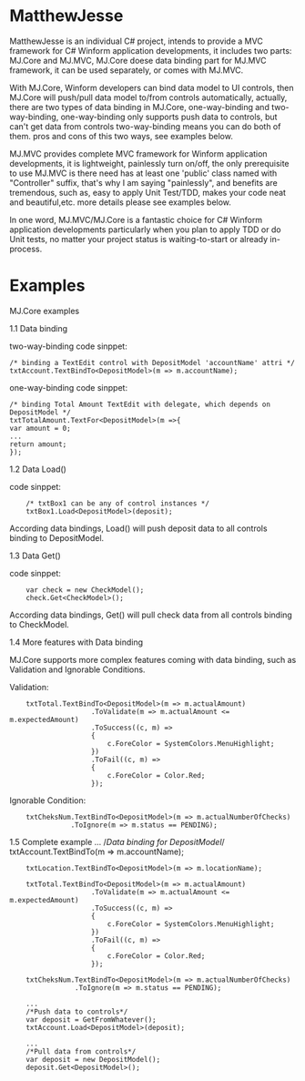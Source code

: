 # MatthewJesse

MatthewJesse is an individual C# project, intends to provide a MVC framework for C# Winform application developments, it includes
two parts: MJ.Core and MJ.MVC, MJ.Core doese data binding part for MJ.MVC framework, it can be used separately, or comes with MJ.MVC.

With MJ.Core, Winform developers can bind data model to UI controls, then MJ.Core will push/pull data model to/from controls automatically, actually, there are two types of data binding in MJ.Core, one-way-binding and two-way-binding, one-way-binding only supports push data to controls, but can't get data from controls  two-way-binding means you can do both of them. pros and cons of this two ways, see examples below.

MJ.MVC provides complete MVC framework for Winform application developments, it is lightweight, painlessly turn on/off, the only
prerequisite to use MJ.MVC is there need has at least one 'public' class named with "Controller" suffix, that's why I am saying
"painlessly", and benefits are tremendous, such as, easy to apply Unit Test/TDD, makes your code neat and beautiful,etc. more 
details please see examples below.

In one word, MJ.MVC/MJ.Core is a fantastic choice for C# Winform application developments particularly when you plan to apply TDD or do Unit tests, no matter your project status is waiting-to-start or already in-process.

# Examples

MJ.Core examples

1.1 Data binding

two-way-binding code sinppet:

    /* binding a TextEdit control with DepositModel 'accountName' attri */
    txtAccount.TextBindTo<DepositModel>(m => m.accountName);

one-way-binding code sinppet:

    /* binding Total Amount TextEdit with delegate, which depends on DepositModel */
    txtTotalAmount.TextFor<DepositModel>(m =>{
    var amount = 0;
    ...
    return amount;
    });

1.2 Data Load()

code sinppet:

        /* txtBox1 can be any of control instances */
        txtBox1.Load<DepositModel>(deposit);

According data bindings, Load() will push deposit data to all controls binding to DepositModel.

1.3 Data Get()

code sinppet:

        var check = new CheckModel();
        check.Get<CheckModel>();

According data bindings, Get() will pull check data from all controls binding to CheckModel.

1.4 More features with Data binding

MJ.Core supports more complex features coming with data binding, such as Validation and Ignorable Conditions.

Validation:

        txtTotal.TextBindTo<DepositModel>(m => m.actualAmount)
                        .ToValidate(m => m.actualAmount <= m.expectedAmount)
                        .ToSuccess((c, m) =>
                        {
                            c.ForeColor = SystemColors.MenuHighlight;
                        })
                        .ToFail((c, m) =>
                        {
                            c.ForeColor = Color.Red;
                        });

Ignorable Condition:

        txtCheksNum.TextBindTo<DepositModel>(m => m.actualNumberOfChecks)
                   .ToIgnore(m => m.status == PENDING);

1.5 Complete example
        ...
        /*Data binding for DepositModel*/
        txtAccount.TextBindTo<DepositModel>(m => m.accountName);

        txtLocation.TextBindTo<DepositModel>(m => m.locationName);

        txtTotal.TextBindTo<DepositModel>(m => m.actualAmount)
                        .ToValidate(m => m.actualAmount <= m.expectedAmount)
                        .ToSuccess((c, m) =>
                        {
                            c.ForeColor = SystemColors.MenuHighlight;
                        })
                        .ToFail((c, m) =>
                        {
                            c.ForeColor = Color.Red;
                        });

        txtCheksNum.TextBindTo<DepositModel>(m => m.actualNumberOfChecks)
                    .ToIgnore(m => m.status == PENDING);
        
        ...
        /*Push data to controls*/
        var deposit = GetFromWhatever();
        txtAccount.Load<DepositModel>(deposit);

        ...
        /*Pull data from controls*/
        var deposit = new DepositModel();
        deposit.Get<DepositModel>();



